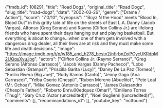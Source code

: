 {"tmdb_id": 108291, "title": "Road Dogz", "original_title": "Road Dogz", "slug_title": "road-dogz", "date": "2002-03-26", "genre": ["Drame / Action"], "score": "7.0/10", "synopsis": "\"Boyz N the Hood\" meets \"Blood In, Blood Out\" in this gritty tale of life on the streets of East L.A. Danny (Jacob Vargas), Alfonso (Greg Serano) and Raymo (Clifton Collins Jr.) are lifelong friends who have spent their days hanging out and playing basketball. But everything is about to change...when one of them gets involved with a dangerous drug dealer, all their lives are at risk and they must make some life and death decisions.", "image": "https://image.tmdb.org/t/p/w185_and_h278_bestv2/nfirbnZoiPCycUKRdpM2UQquXvu.jpg", "actors": ["Clifton Collins Jr. (Raymo Serrano)", "Greg Serano (Alfonso Carrasco)", "Jacob Vargas (Danny Pacheco)", "Lobo Sebastian (Gramps)", "Priscilla Garita (Lucy)", "Danny De La Paz (Torneo)", "Emilio Rivera (Big Joe)", "Rudy Ramos (Canto)", "Jenny Gago (Ana Carrasco)", "Yelba Osorio (Chespi)", "Ruben Moreno (Abuelito)", "Pete Leal (Mr. Ochoa)", "Mike Gomez (Antonio Carrasco)", "James Dalesandro (Chespi's Father)", "Roberto Enr\u00edquez (Omar)", "Emiliano Torres (Thug)", "Gary Cruz (Actor (uncredited))", "Noel Gugliemi ((uncredited))"], "comments": [], "recommandations_id": [], "youtube_key": "notfound"}